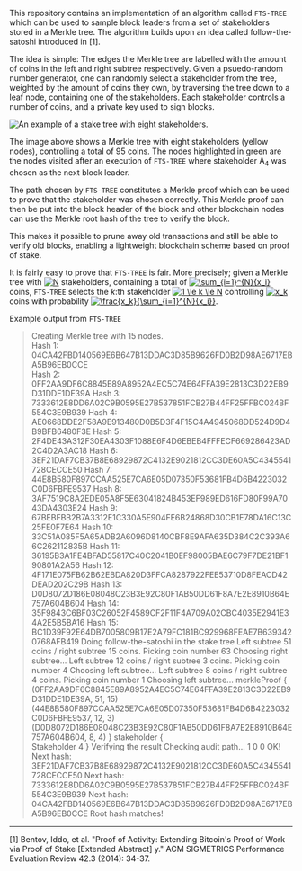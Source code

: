 This repository contains an implementation of an algorithm called `FTS-TREE` which can be used to sample block leaders from a set of stakeholders stored in a Merkle tree. The algorithm builds upon an idea called follow-the-satoshi introduced in [1].

The idea is simple: The edges the Merkle tree are labelled with the amount of coins in the left and right subtree respectively. Given a psuedo-random number generator, one can randomly select a stakeholder from the tree, weighted by the amount of coins they own, by traversing the tree down to a leaf node, containing one of the stakeholders. Each stakeholder controls a number of coins, and a private key used to sign blocks.

![An example of a stake tree with eight stakeholders.](http://i67.tinypic.com/2ish75t.jpg)

The image above shows a Merkle tree with eight stakeholders (yellow nodes), controlling a total of 95 coins. The nodes highlighted in green are the nodes visited after an execution of `FTS-TREE` where stakeholder A<sub>4</sub> was chosen as the next block leader.

The path chosen by `FTS-TREE` constitutes a Merkle proof which can be used to prove that the stakeholder was chosen correctly. This Merkle proof can then be put into the block header of the block and other blockchain nodes can use the Merkle root hash of the tree to verify the block.

This makes it possible to prune away old transactions and still be able to verify old blocks, enabling a lightweight blockchain scheme based on proof of stake.

It is fairly easy to prove that `FTS-TREE` is fair. More precisely; given a Merkle tree with <a href="https://www.codecogs.com/eqnedit.php?latex=N" target="_blank"><img src="https://latex.codecogs.com/gif.latex?N" title="N" /></a> stakeholders, containing a total of <a href="https://www.codecogs.com/eqnedit.php?latex=\sum_{i=1}^{N}{x_i}" target="_blank"><img src="https://latex.codecogs.com/gif.latex?\sum_{i=1}^{N}{x_i}" title="\sum_{i=1}^{N}{x_i}" /></a> coins, `FTS-TREE` selects the *k*:th stakeholder <a href="https://www.codecogs.com/eqnedit.php?latex=1&space;\le&space;k&space;\le&space;N" target="_blank"><img src="https://latex.codecogs.com/gif.latex?1&space;\le&space;k&space;\le&space;N" title="1 \le k \le N" /></a> controlling <a href="https://www.codecogs.com/eqnedit.php?latex=x_k" target="_blank"><img src="https://latex.codecogs.com/gif.latex?x_k" title="x_k" /></a> coins with probability <a href="https://www.codecogs.com/eqnedit.php?latex=\frac{x_k}{\sum_{i=1}^{N}{x_i}}" target="_blank"><img src="https://latex.codecogs.com/gif.latex?\frac{x_k}{\sum_{i=1}^{N}{x_i}}" title="\frac{x_k}{\sum_{i=1}^{N}{x_i}}" /></a>.

Example output from `FTS-TREE`

> Creating Merkle tree with 15 nodes. <br/>
> Hash 1: 04CA42FBD140569E6B647B13DDAC3D85B9626FD0B2D98AE6717EBA5B96EB0CCE <br/>
> Hash 2: 0FF2AA9DF6C8845E89A8952A4EC5C74E64FFA39E2813C3D22EB9D31DDE1DE39A
> Hash 3: 7333612E8DD6A02C9B0595E27B537851FCB27B44FF25FFBC024BF554C3E9B939 
> Hash 4: AE0668DDE2F58A9E913480D0B5D3F4F15C4A4945068DD524D9D4B9BFB6480F3E
> Hash 5: 2F4DE43A312F30EA4303F1088E6F4D6EBEB4FFFECF669286423AD2C4D2A3AC18 
> Hash 6: 3EF21DAF7CB37B8E68929872C4132E9021812CC3DE60A5C4345541728CECCE50
> Hash 7: 44E8B580F897CCAA525E7CA6E05D07350F53681FB4D6B4223032C0D6FBFE9537 
> Hash 8: 3AF7519C8A2EDE05A8F5E63041824B453EF989ED616FD80F99A7043DA4303E24
> Hash 9: 67BEBFBB2B7A3312E1C330A5E904FE6B24868D30CB1E78DA16C13C25FE0F7E64 
> Hash 10: 33C51A085F5A65ADB2A6096D8140CBF8E9AFA635D384C2C393A66C262112835B
> Hash 11: 36195B3A1FE4BFAD55817C40C2041B0EF98005BAE6C79F7DE21BF190801A2A56 
> Hash 12: 4F171E075FB62B62EBDA820D3FFCA8287922FEE53710D8FEACD42DEAD202C29B
> Hash 13: D0D8072D186E08048C23B3E92C80F1AB50DD61F8A7E2E8910B64E757A604B604 
> Hash 14: 35F9843C6BF03C26052F4589CF2F11F4A709A02CBC4035E2941E34A2E5B5BA16
> Hash 15: BC1D39F92E64DB7005809B17E2A79FC181BC929968FEAE7B6393420768AFB419 
> Doing follow-the-satoshi in the stake tree 
> Left subtree 51 coins / right subtree 15 coins. Picking coin number 63 
> Choosing right subtree...
> Left subtree 12 coins / right subtree 3 coins. Picking coin number 4
> Choosing left subtree... 
> Left subtree 8 coins / right subtree 4 coins. Picking coin number 1 
> Choosing left subtree... 
> merkleProof {   
>   (0FF2AA9DF6C8845E89A8952A4EC5C74E64FFA39E2813C3D22EB9D31DDE1DE39A, 51, 15)   
>   (44E8B580F897CCAA525E7CA6E05D07350F53681FB4D6B4223032C0D6FBFE9537, 12, 3)   
>   (D0D8072D186E08048C23B3E92C80F1AB50DD61F8A7E2E8910B64E757A604B604, 8, 4) 
> } 
> stakeholder {   
>   Stakeholder 4 
> } 
> Verifying the result 
> Checking audit path... 1 0 0 OK! 
> Next hash: 3EF21DAF7CB37B8E68929872C4132E9021812CC3DE60A5C4345541728CECCE50 
> Next hash: 7333612E8DD6A02C9B0595E27B537851FCB27B44FF25FFBC024BF554C3E9B939
> Next hash: 04CA42FBD140569E6B647B13DDAC3D85B9626FD0B2D98AE6717EBA5B96EB0CCE 
> Root hash matches!

----------

[1] Bentov, Iddo, et al. "Proof of Activity: Extending Bitcoin's Proof of Work via Proof of Stake [Extended Abstract] y." ACM SIGMETRICS Performance Evaluation Review 42.3 (2014): 34-37.
